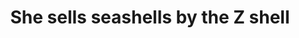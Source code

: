 ---
title : "She sells seashells by the Z shell"
image : /assets/image/zsh-hero.png
layout : post
excerpt : "An introduction to making your terminal beautiful and easy cos well, we use the terminal a lot"
tags : 
    - terminal
    - linux 
    - tutorial
---